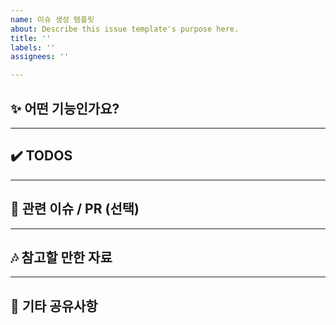 ```yaml
---
name: 이슈 생성 템플릿
about: Describe this issue template's purpose here.
title: ''
labels: ''
assignees: ''

---
```


## ✨ 어떤 기능인가요?
<!-- 추가하려는 기능에 대한 간단한 설명을 작성해주세요.
예: 관리자 페이지에서 상품 목록 필터링 기능 추가 -->

---

## ✔️ TODOS
<!--  다음같이 구현할 기능을 나열하고, 완료한 경우 체크해주세요
- [ ] API 스펙 정의
- [ ] 필터 UI 디자인
- [ ] 상품 조회 쿼리 개선
- [ ] 테스트 코드 작성
-->

---

## 📌 관련 이슈 / PR (선택)
<!--
> 관련된 이슈나 PR이 있다면 링크로 연결해주세요.
예: #23, PR #45
-->

---

## 🎶 참고할 만한 자료
<!--
> 공식 문서, 개발 블로그, 참고 강의 등 자유롭게 첨부해주세요.
- https://developer.mozilla.org/ko/docs/Web/API/Fetch_API
- [React Query 문서](https://tanstack.com/query/latest/docs)
-->
---

## 💬 기타 공유사항
<!--
> 리뷰어나 팀원과 공유하고 싶은 내용이 있다면 적어주세요.
-->
